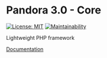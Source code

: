 # Pandora 3.0 - Core

[![License: MIT](https://img.shields.io/badge/License-MIT-steelblue.svg)](https://opensource.org/licenses/MIT)
[![Maintainability](https://api.codeclimate.com/v1/badges/e15962c47999068a9183/maintainability)](https://codeclimate.com/github/PandoraTeam/pandora3-Core)

Lightweight PHP framework

[Documentation](https://nescafe62.github.io/pandora3 "Pandora 3 documentation")
